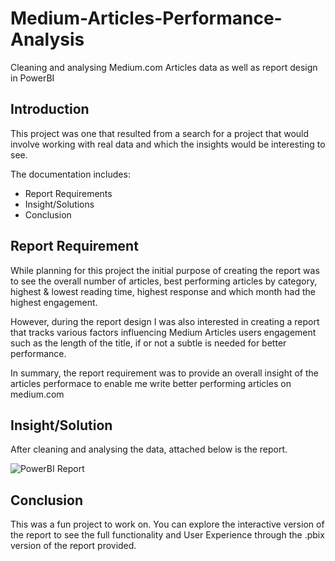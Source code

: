 # Medium-Articles-Performance-Analysis

Cleaning and analysing Medium.com Articles data as well as report design in PowerBI

## Introduction

This project was one that resulted from a search for a project that would involve working with real data and which the insights would be interesting to see. 

The documentation includes:
- Report Requirements
- Insight/Solutions
- Conclusion

## Report Requirement
While planning for this project the initial purpose of creating the report was to see the overall number of articles, best performing articles by category, highest & lowest reading time, highest response and which month had the highest engagement.

However, during the report design I was also interested in creating a report that tracks various factors influencing Medium Articles users engagement such as the length of the title, if or not a subtle is needed for better performance.

In summary, the report requirement was to provide an overall insight of the articles performace to enable me write better performing articles on medium.com

## Insight/Solution
After cleaning and analysing the data, attached below is the report.

![PowerBI Report](https://raw.githubusercontent.com/DariesMedia/Medium-Articles-Performance-Report-/main/MA_PowerBI_Report.jpg)

## Conclusion
This was a fun project to work on. You can explore the interactive version of the report to see the full functionality and User Experience through the .pbix version of the report provided. 

